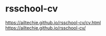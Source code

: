 # rsschool-cv
https://ailtechie.github.io/rsschool-cv/cv.html
https://ailtechie.github.io/rsschool-cv/
